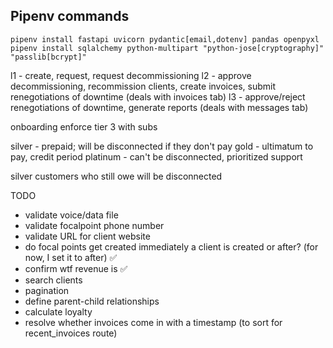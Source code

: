 ## Pipenv commands
`pipenv install fastapi uvicorn pydantic[email,dotenv] pandas openpyxl`
`pipenv install sqlalchemy python-multipart "python-jose[cryptography]" "passlib[bcrypt]"`

l1 - create, request, request decommissioning 
l2 - approve decommissioning, recommission clients, create invoices, submit renegotiations of downtime (deals with invoices tab)
l3 - approve/reject renegotiations of downtime, generate reports (deals with messages tab)

onboarding 
enforce tier 3 with subs


silver - prepaid; will be disconnected if they don't pay
gold - ultimatum to pay, credit period
platinum - can't be disconnected, prioritized support

silver customers who still owe will be disconnected


TODO
- validate voice/data file
- validate focalpoint phone number
- validate URL for client website
- do focal points get created immediately a client is created or after? (for now, I set it to after) ✅
- confirm wtf revenue is ✅
- search clients
- pagination
- define parent-child relationships 
- calculate loyalty
- resolve whether invoices come in with a timestamp (to sort for recent_invoices route)
